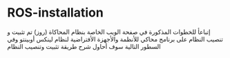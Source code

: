 # ROS-installation
إتباعأ للخطوات المذكورة في صفحة الويب الخاصة بنظام المحاكاة (روز) تم تثبيت و  تنصيب النظام على برنامج محاكي للأنظمة والأجهزة الأفتراضية لنظام لينكس أوبينتو 
وفي السطور التالية سوف أحاول شرح طريقة تثبيت وتنصيب النظام 
